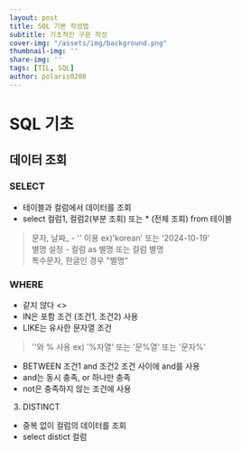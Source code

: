 ```yaml
---
layout: post
title: SQL 기본 작성법
subtitle: 기초적인 구문 작성
cover-img: "/assets/img/background.png"
thumbnail-img: ''
share-img: ''
tags: [TIL, SQL]
author: polaris0208
---
```


# SQL 기초

## 데이터 조회

### SELECT
* 테이블과 컬럼에서 데이터를 조회
* select 컬럼1, 컬럼2(부분 조회) 또는 * (전체 조회) from 테이블

>문자, 날짜_ - '' 이용 ex)'korean' 또는 '2024-10-19'<br>
>별명 설정   - 컬럼 as 별명 또는 컬럼 별명<br>
>특수문자, 한글인 경우 "별명"

### WHERE
* 같지 않다 <>
* IN은 포함 조건 (조건1, 조건2) 사용
* LIKE는 유사한 문자열 조건 

>''와 % 사용 ex) '%자열' 또는 '문%열' 또는 '문자%'

* BETWEEN 조건1 and 조건2 조건 사이에 and를 사용
* and는 동시 충족, or 하나만 충족
* not은 충족하지 않는 조건에 사용

3. DISTINCT
* 중복 없이 컬럼의 데이터를 조회
* select distict 컬럼